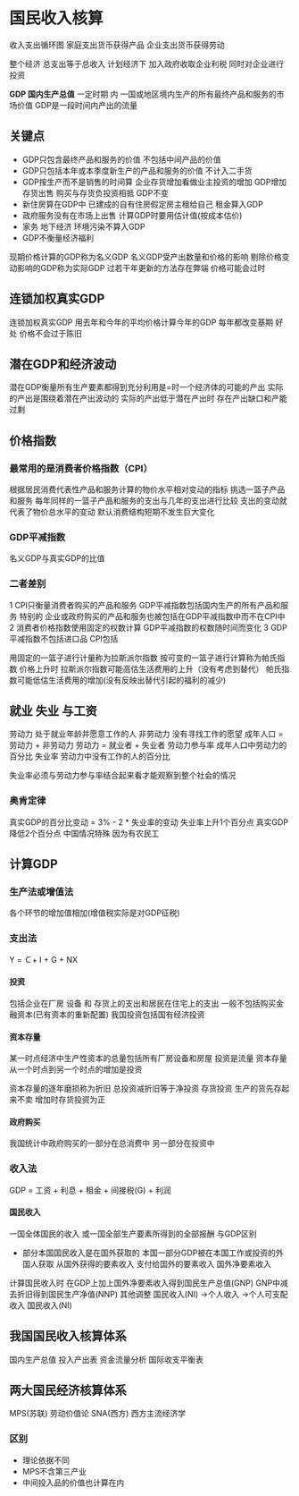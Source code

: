 # 国民收入核算
收入支出循环图
家庭支出货币获得产品
企业支出货币获得劳动

整个经济 总支出等于总收入
计划经济下 加入政府收取企业利税 同时对企业进行投资

**GDP 国内生产总值**
一定时期 内 一国或地区境内生产的所有最终产品和服务的市场价值
GDP是一段时间内产出的流量
## 关键点
- GDP只包含最终产品和服务的价值 不包括中间产品的价值
- GDP只包括本年或本季度新生产的产品和服务的价值 不计入二手货
- GDP按生产而不是销售的时间算
企业存货增加看做业主投资的增加 GDP增加 存货出售 购买与存货负投资相抵 GDP不变
- 新住房算在GDP中 已建成的自有住房假定房主租给自己 租金算入GDP
- 政府服务没有在市场上出售 计算GDP时要用估计值(按成本估价)
- 家务 地下经济 环境污染不算入GDP
- GDP不衡量经济福利

现期价格计算的GDP称为名义GDP
名义GDP受产出数量和价格的影响
剔除价格变动影响的GDP称为实际GDP
过若干年更新的方法存在弊端 价格可能会过时
## 连锁加权真实GDP
连锁加权真实GDP 用去年和今年的平均价格计算今年的GDP 每年都改变基期
好处 价格不会过于陈旧

## 潜在GDP和经济波动
潜在GDP衡量所有生产要素都得到充分利用是=时一个经济体的可能的产出
实际的产出是围绕着潜在产出波动的 实际的产出低于潜在产出时 存在产出缺口和产能过剩

## 价格指数
### 最常用的是消费者价格指数（CPI）
根据居民消费代表性产品和服务计算的物价水平相对变动的指标
挑选一篮子产品和服务 每年同样的一篮子产品和服务的支出与几年的支出进行比较 支出的变动就代表了物价总水平的变动
默认消费结构短期不发生巨大变化

### GDP平减指数
名义GDP与真实GDP的比值

### 二者差别
1 
CPI只衡量消费者购买的产品和服务
GDP平减指数包括国内生产的所有产品和服务 特别的 企业或政府购买的产品和服务也被包括在GDP平减指数中而不在CPI中
2 
消费者价格指数使用固定的权数计算
GDP平减指数的权数随时间而变化
3 
GDP平减指数不包括进口品
CPI包括

用固定的一篮子进行计量称为拉斯派尔指数
按可变的一篮子进行计算称为帕氏指数
价格上升时 拉斯派尔指数可能高估生活费用的上升（没有考虑到替代）
帕氏指数可能低估生活费用的增加(没有反映出替代引起的福利的减少)

## 就业 失业 与工资
劳动力 处于就业年龄并愿意工作的人
非劳动力 没有寻找工作的愿望
成年人口 = 劳动力 + 非劳动力
劳动力 = 就业者 + 失业者
劳动力参与率 成年人口中劳动力的百分比
失业率 劳动力中没有工作的人的百分比

失业率必须与劳动力参与率结合起来看才能观察到整个社会的情况

### 奥肯定律
真实GDP的百分比变动 = 3% - 2 * 失业率的变动
失业率上升1个百分点 真实GDP降低2个百分点
中国情况特殊 因为有农民工

## 计算GDP
### 生产法或增值法
各个环节的增加值相加(增值税实际是对GDP征税)
### 支出法
Y = Ｃ+ I + G + NX
#### 投资
包括企业在厂房 设备 和 存货上的支出和居民在住宅上的支出
一般不包括购买金融资本(已有资本的重新配置)
我国投资包括国有经济投资
#### 资本存量
某一时点经济中生产性资本的总量包括所有厂房设备和房屋 投资是流量 资本存量从一个时点到另一个时点的增加是投资

资本存量的逐年磨损称为折旧 总投资减折旧等于净投资
存货投资 生产的货先存起来不卖 增加时存货投资为正

#### 政府购买
我国统计中政府购买的一部分在总消费中 另一部分在投资中

### 收入法
GDP = 工资 + 利息 + 租金 + 间接税(G) + 利润
#### 国民收入
一国全体国民的收入 或一国全部生产要素所得到的全部报酬
与GDP区别
- 部分本国国民收入是在国外获取的 本国一部分GDP被在本国工作或投资的外国人获取
从国外获得的要素收入
支付给国外的要素收入
国外净要素收入

计算国民收入时 在GDP上加上国外净要素收入得到国民生产总值(GNP)
GNP中减去折旧得到国民生产净值(NNP)
其他调整 国民收入(NI)
->个人收入
->个人可支配收入
国民收入(NI)

## 我国国民收入核算体系
国内生产总值
投入产出表
资金流量分析
国际收支平衡表

## 两大国民经济核算体系
MPS(苏联)
劳动价值论
SNA(西方)
西方主流经济学

### 区别
- 理论依据不同
- MPS不含第三产业
- 中间投入品的价值也计算在内







